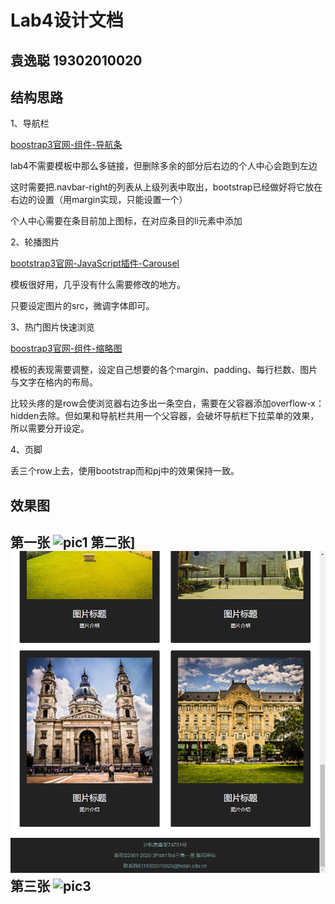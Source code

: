 # Lab4设计文档
袁逸聪 19302010020
--------
## 结构思路
1、导航栏

[boostrap3官网-组件-导航条](https://v3.bootcss.com/components/#navbar)

lab4不需要模板中那么多链接，但删除多余的部分后右边的个人中心会跑到左边

这时需要把.navbar-right的列表从上级列表中取出，bootstrap已经做好将它放在右边的设置（用margin实现，只能设置一个）

个人中心需要在条目前加上图标，在对应条目的li元素中添加<span class="glyphicon glyphicon-**选择想要的图标**" aria-hidden="true"></span>

2、轮播图片

[bootstrap3官网-JavaScript插件-Carousel](https://v3.bootcss.com/javascript/#carousel)

模板很好用，几乎没有什么需要修改的地方。

只要设定图片的src，微调字体即可。

3、热门图片快速浏览

[boostrap3官网-组件-缩略图](https://v3.bootcss.com/components/#thumbnails)

模板的表现需要调整，设定自己想要的各个margin、padding、每行栏数、图片与文字在格内的布局。

比较头疼的是row会使浏览器右边多出一条空白，需要在父容器添加overflow-x：hidden去除。但如果和导航栏共用一个父容器，会破坏导航栏下拉菜单的效果，所以需要分开设定。

4、页脚

丢三个row上去，使用bootstrap而和pj中的效果保持一致。

## 效果图
第一张
![pic1](./images/designDoc/截图1)
第二张]
![pic2](./images/designDoc/截图2.jpg)
第三张
![pic3](./images/designDoc/截图3.jpg)
------
